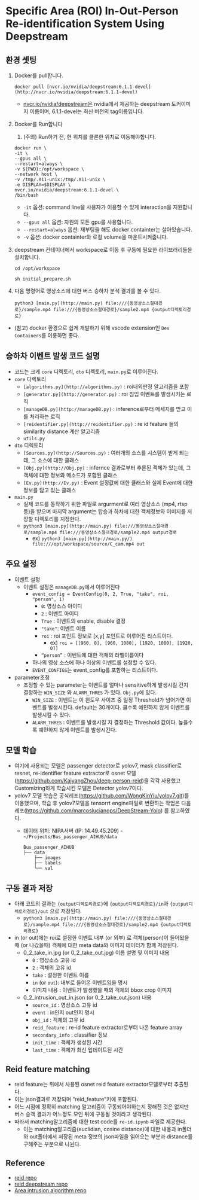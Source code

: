# Specific Area (ROI) In-Out-Person Re-identification System Using Deepstream

## 환경 셋팅

1. Docker를 pull합니다. 
    
    `docker pull [nvcr.io/nvidia/deepstream:6.1.1-devel](http://nvcr.io/nvidia/deepstream:6.1.1-devel)` 
    
    - [nvcr.io/nvidia/deepstream은](http://nvcr.io/nvidia/deepstream은) nvidia에서 제공하는 deepstream 도커이미지 이름이며, 6.1.1-devel는 최신 버전의 tag이름입니다.
2. Docker를 Run합니다
    1. (주의) Run하기 전, 현 위치를 클론한 위치로 이동해야합니다.
    
    ```
    docker run \
    -it \
    --gpus all \
    --restart=always \
    -v ${PWD}:/opt/workspace \
    --network host \
    -v /tmp/.X11-unix:/tmp/.X11-unix \
    -e DISPLAY=$DISPLAY \
    nvcr.io/nvidia/deepstream:6.1.1-devel \
    /bin/bash
    ```
    
    - `-it` 옵션: command line을 사용자가 이용할 수 있게 interaction을 지원합니다.
    - `--gpus all` 옵션: 자원의 모든 gpu를 사용합니다.
    - `--restart=always` 옵션: 재부팅을 해도 docker containter는 살아있습니다.
    - `-v` 옵션: docker containter와 로컬 volume을 마운트시켜줍니다.
3. deepstream 컨테이너에서 workspace로 이동 후 구동에 필요한 라이브러리들을 설치합니다.
    
    `cd /opt/workspace`
    
    `sh initial_prepare.sh`
    
4. 다음 명령어로 영상소스에 대한 버스 승하차 분석 결과를 볼 수 있다.
    
    `python3 [main.py](http://main.py) file:///{동영상소스절대경로}/sample.mp4 file:///{동영상소스절대경로}/sample2.mp4 {output디렉토리경로}`
    
- (참고) docker 환경으로 쉽게 개발하기 위해 vscode extension인 `Dev Containers`를 이용하면 좋다.

## 승하차 이벤트 발생 코드 설명

- 코드는 크게 `core` 디렉토리, `dto` 디렉토리, `main.py`로 이루어진다.
- `core` 디렉토리
    - `[algorithms.py](http://algorithms.py)` : roi내외판정 알고리즘을 포함
    - `[generator.py](http://generator.py)` : roi 침입 이벤트를 발생시키는 로직
    - `[manageDB.py](http://manageDB.py)` : inference로부터 메세지를 받고 이를 처리하는 로직
    - `[reidentifier.py](http://reidentifier.py)`  : re id feature 들의 similarity distance 계산 알고리즘
    - `utils.py`
- `dto` 디렉토리
    - `[Sources.py](http://Sources.py)` : 여러개의 소스를 시스템이 받게 되는데, 그 소스에 대한 클래스
    - `[Obj.py](http://Obj.py)` : infernce 결과로부터 추론된 객체가 있는데, 그 객체에 대한 정보와 메소드가 포함된 클래스
    - `[Ev.py](http://Ev.py)` : Event 설정값에 대한 클래스와 실제 Event에 대한 정보를 담고 있는 클래스
- `main.py`
    - 실제 코드를 동작하기 위한 파일로 argurment로 여러 영상소스 (mp4, rtsp 등)을 받으며 마지막 argument는 탑승과 하차에 대한 객체정보와 이미지를 저장할 디렉토리를 지정한다.
    - `python3 [main.py](http://main.py) file:///동영상소스절대경로/sample.mp4 file:///동영상소스절대경로/sample2.mp4 output경로`
        - ex) `python3 [main.py](http://main.py/) file:///opt/workspace/source/C_cam.mp4 out`

## 주요 설정

- 이벤트 설정
    - 이벤트 설정은 `manageDB.py`에서 이루어진다
        - `event_config = EventConfig(0, 2, True, "take", roi, "person", 1)`
            - `0`: 영상소스 아이디
            - `2` : 이벤트 아이디
            - `True` : 이벤트의 enable, disable 결정
            - `"take"`: 이벤트 이름
            - `roi` : roi 포인트 정보로 [x,y] 포인트로 이루어진 리스트이다.
                - ex) `roi = [[960, 0], [960, 1080], [1920, 1080], [1920, 0]]`
            - `“person”` : 이벤트에 대한 객체의 라벨이름이다
        - 하나의 영상 소스에 하나 이상의 이벤트를 설정할 수 있다.
        - `EVENT_CONFIGS`는 event_config를 포함하는 리스트이다.
- parameter조정
    - 조정할 수 있는 parameter는 이벤트를 얼마나 sensitive하게 발생시킬 건지 결정하는 `WIN_SIZE` 와 `ALARM_THRES` 가 있다. `Obj.py`에 있다.
        - `WIN_SIZE` : 이벤트는 이 윈도우 사이즈 중 일정 Threshold가 넘어가면 이벤트를 발생시킨다. default는 30개이다. 클수록 예민하지 않게 이벤트를 발생시킬 수 있다.
        - `ALARM_THRES` : 이벤트를 발생시킬 지 결정하는 Threshold 값이다. 높을수록 예민하지 않게 이벤트를 발생시킨다.

## 모델 학습

- 여기에 사용되는 모델은 passenger detector로 yolov7, mask classifier로 resnet, re-identifier feature extractor로 osnet 모델(https://github.com/KaiyangZhou/deep-person-reid)을 각각 사용했고 Customizing하게 학습시킨 모델은 Detector yolov7이다.
- yolov7 모델 학습은 공식레포(https://github.com/WongKinYiu/yolov7.git)를 이용했으며, 학습 후 yolov7모델을 tensorrt engine파일로 변환하는 작업은 다음 레포(https://github.com/marcoslucianops/DeepStream-Yolo) 를 참고하였다.
    - 데이터 위치: NIPA서버 (IP: 14.49.45.209) - `~/Projects/Bus_passenger_AIHUB/data`
        
        ```
        Bus_passenger_AIHUB
        ├── data
            ├── images
            ├── labels
            └── val
        ```
        

## 구동 결과 저장

- 아래 코드의 결과는 `{output디렉토리경로}`에 `{output디렉토리경로}/in`과 `{output디렉토리경로}/out` 으로 저장된다.
    - `python3 [main.py](http://main.py) file:///{동영상소스절대경로}/sample.mp4 file:///{동영상소스절대경로}/sample2.mp4 {output디렉토리경로}`
- in (or out)에는 roi로 설정한 이벤트 내부 (or 외부) 로 객체(person)이 들어왔을 때 (or 나갔을때) 객체에 대한 meta data와 이미지 데이터가 함께 저장된다.
    - 0_2_take_in.jpg (or 0_2_take_out.jpg) 이름 설명 및 이미지 내용
        - `0` : 영상소스 고유 id
        - `2` : 객체의 고유 id
        - `take` : 설정한 이벤트 이름
        - `in` (or `out`): 내부로 들어온 이벤트임을 명시
        - 이미지 내용 : 이벤트가 발생했을 때의 객체의 bbox crop 이미지
    - 0_2_intrusion_out_in.json (or 0_2_take_out.json) 내용
        - `source_id` : 영상소스 고유 id
        - `event` : in인지 out인지 명시
        - `obj_id` : 객체의 고유 id
        - `reid_feature` : re-id feature extractor로부터 나온 feature array
        - `secondary_info` : classifier 정보
        - `init_time` : 객체가 생성된 시간
        - `last_time` : 객체가 최신 업데이트된 시간

## Reid feature matching

- reid feature는 위에서 사용된 osnet reid feature extractor모델로부터 추출된다.
- 이는 json결과로 저장되며 “reid_feature”키에 포함된다.
- 어느 시점에 정확히 matching 알고리즘이 구동되어야하는지 정해진 것은 없지만 버스 승객 결과가 어느정도 모인 뒤에 구동될 것이라고 생각된다.
- 따라서 matching알고리즘에 대한 test code를 `re-id.ipynb` 파일로 제공한다.
    - 이는 matching알고리즘(euclidian, cosine distance)에 대한 내용과 in폴더와 out폴더에서 저장된 meta 정보의 json파일을 읽어오는 부분과 distance를 구해주는 부분으로 나뉜다.

## Reference
- [reid repo](https://github.com/KaiyangZhou/deep-person-reid)
- [reid deepstream repo](https://github.com/ml6team/deepstream-python)
- [Area intrusion algorithm repo](https://github.com/yas-sim/object-tracking-line-crossing-area-intrusion)
